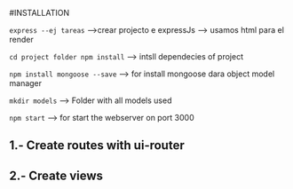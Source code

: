 #INSTALLATION

``express --ej tareas`` -->crear projecto e expressJs --> usamos html para el render

``cd project folder npm install`` --> intsll dependecies of project

``npm install mongoose --save`` --> for install mongoose dara object model manager

``mkdir models`` --> Folder with all models used

``npm start`` --> for start the webserver on port 3000

## 1.- Create routes with ui-router

## 2.- Create views
